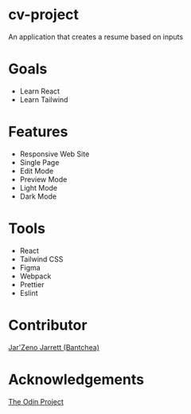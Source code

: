 # cv-project
An application that creates a resume based on inputs

# Goals
* Learn React
* Learn Tailwind

# Features
* Responsive Web Site
* Single Page
* Edit Mode
* Preview Mode
* Light Mode
* Dark Mode

# Tools
* React
* Tailwind CSS
* Figma
* Webpack
* Prettier
* Eslint

# Contributor
[Jar'Zeno Jarrett (Bantchea)](https://github.com/Bantchee)

# Acknowledgements
[The Odin Project](https://www.theodinproject.com/)